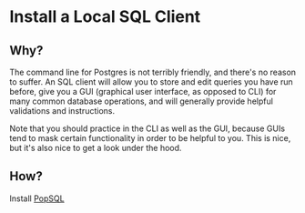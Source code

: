 # Install a Local SQL Client
## Why?
The command line for Postgres is not terribly friendly, and there's no reason to suffer.
An SQL client will allow you to store and edit queries you have run before, give you a GUI
(graphical user interface, as opposed to CLI) for many common database operations, and will
generally provide helpful validations and instructions.

Note that you should practice in the CLI as well as the GUI, because GUIs tend to mask certain 
functionality in order to be helpful to you. This is nice, but it's also nice to get a look
under the hood.

## How?
Install [PopSQL](https://popsql.io/)